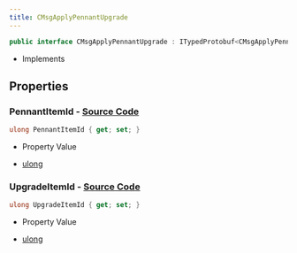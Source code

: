 ```yaml
---
title: CMsgApplyPennantUpgrade
---
```


```csharp
public interface CMsgApplyPennantUpgrade : ITypedProtobuf<CMsgApplyPennantUpgrade>, INativeHandle
```

- Implements

## Properties

### **PennantItemId** - [Source Code](https://github.com/swiftly-solution/swiftlys2/blob/main/managed/src/SwiftlyS2.Generated/Protobufs/Interfaces/CMsgApplyPennantUpgrade.cs#L16)

```csharp
ulong PennantItemId { get; set; }
```

- Property Value

- [ulong](https://learn.microsoft.com/dotnet/api/system.uint64)

### **UpgradeItemId** - [Source Code](https://github.com/swiftly-solution/swiftlys2/blob/main/managed/src/SwiftlyS2.Generated/Protobufs/Interfaces/CMsgApplyPennantUpgrade.cs#L13)

```csharp
ulong UpgradeItemId { get; set; }
```

- Property Value

- [ulong](https://learn.microsoft.com/dotnet/api/system.uint64)

